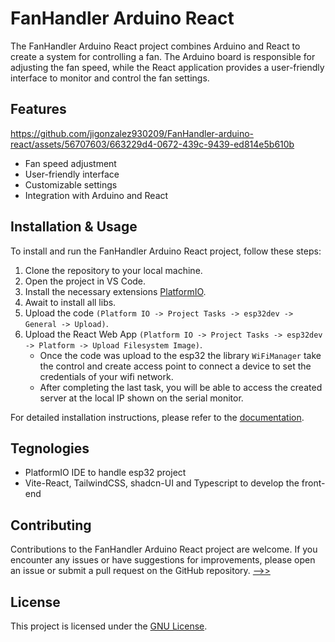 # FanHandler Arduino React

The FanHandler Arduino React project combines Arduino and React to create a system for controlling a fan. The Arduino board is responsible for adjusting the fan speed, while the React application provides a user-friendly interface to monitor and control the fan settings.

## Features


https://github.com/jigonzalez930209/FanHandler-arduino-react/assets/56707603/663229d4-0672-439c-9439-ed814e5b610b



- Fan speed adjustment
- User-friendly interface
- Customizable settings
- Integration with Arduino and React

## Installation & Usage

To install and run the FanHandler Arduino React project, follow these steps:

1. Clone the repository to your local machine.
2. Open the project in VS Code.
3. Install the necessary extensions [PlatformIO](https://platformio.org/install/ide?install=vscode).
4. Await to install all libs.
5. Upload the code `(Platform IO -> Project Tasks -> esp32dev -> General -> Upload)`.
6. Upload the React Web App `(Platform IO -> Project Tasks -> esp32dev -> Platform -> Upload Filesystem Image)`.
    -   Once the code was upload to the esp32 the library `WiFiManager` take the control and create access point to connect a device to set the credentials of your wifi network.
    -   After completing the last task, you will be able to access the created server at the local IP shown on the serial monitor. 

For detailed installation instructions, please refer to the [documentation](https://github.com/jigonzalez930209/FanHandler-arduino-react/blob/main/README.md).

## Tegnologies
- PlatformIO IDE to handle esp32 project 
- Vite-React, TailwindCSS, shadcn-UI and Typescript to develop the front-end

## Contributing

Contributions to the FanHandler Arduino React project are welcome. If you encounter any issues or have suggestions for improvements, please open an issue or submit a pull request on the GitHub repository. [-->>](https://github.com/jigonzalez930209/FanHandler-arduino-react/issues) 

## License

This project is licensed under the [GNU License](https://github.com/jigonzalez930209/FanHandler-arduino-react/blob/main/LICENSE).
